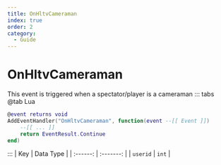 ```yaml
---
title: OnHltvCameraman
index: true
order: 2
category:
  - Guide
---
```


# OnHltvCameraman
This event is triggered when a spectator/player is a cameraman
::: tabs
@tab Lua
```lua
@event returns void
AddEventHandler("OnHltvCameraman", function(event --[[ Event ]])
    --[[ ... ]]
    return EventResult.Continue
end)
```

:::
|    Key   | Data Type |
| :------: | :-------: |
| `userid` |   `int`   |